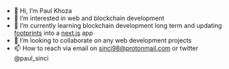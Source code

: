 - 👋 Hi, I’m Paul Khoza
- 👀 I’m interested in web and blockchain development
- 🌱 I’m currently learning blockchain development long term and updating [footprints](https://footprintz.netlify.app/) into a [next.js](https://nextjs.org/) app
- 💞️ I’m looking to collaborate on any web development projects
- 📫 How to reach via email on sinci98@protonmail.com or twitter @paul_sinci

<!---
psk-98/psk-98 is a ✨ special ✨ repository because its `README.md` (this file) appears on your GitHub profile.
You can click the Preview link to take a look at your changes.
--->
